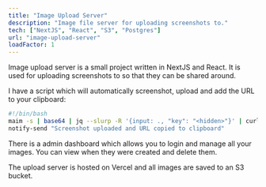 ```yaml
---
title: "Image Upload Server"
description: "Image file server for uploading screenshots to."
tech: ["NextJS", "React", "S3", "Postgres"]
url: "image-upload-server"
loadFactor: 1
---
```


Image upload server is a small project written in NextJS and React.
It is used for uploading screenshots to so that they can be shared
around.

I have a script which will automatically screenshot, upload
and add the URL to your clipboard:

```bash
#!/bin/bash
maim -s | base64 | jq --slurp -R '{input: ., "key": "<hidden>"}' | curl -X POST -d @- https://i.jackhumes.com/api/v1/screenshot | jq -r '.url' | xclip -selection clipboard
notify-send "Screenshot uploaded and URL copied to clipboard"
```

There is a admin dashboard which allows you to login and manage
all your images. You can view when they were created and delete them.

The upload server is hosted on Vercel and all images are
saved to an S3 bucket.
